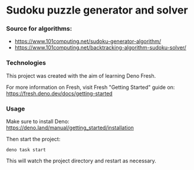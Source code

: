 # Sudoku puzzle generator and solver

### Source for algorithms:

- https://www.101computing.net/sudoku-generator-algorithm/
- https://www.101computing.net/backtracking-algorithm-sudoku-solver/

### Technologies

This project was created with the aim of learning Deno Fresh.

For more information on Fresh, visit Fresh "Getting Started" guide on: https://fresh.deno.dev/docs/getting-started

### Usage

Make sure to install Deno: https://deno.land/manual/getting_started/installation

Then start the project:

```
deno task start
```

This will watch the project directory and restart as necessary.
